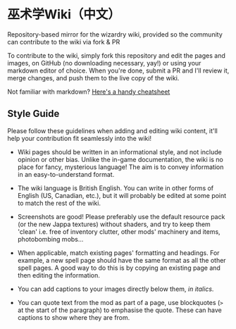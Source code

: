 # 巫术学Wiki（中文）
Repository-based mirror for the wizardry wiki, provided so the community can contribute to the wiki via fork &amp; PR

To contribute to the wiki, simply fork this repository and edit the pages and images, on GitHub (no downloading necessary, yay!) or using your markdown editor of choice. When you're done, submit a PR and I'll review it, merge changes, and push them to the live copy of the wiki.

Not familiar with markdown? [Here's a handy cheatsheet](https://github.com/adam-p/markdown-here/wiki/Markdown-Cheatsheet)

## Style Guide

Please follow these guidelines when adding and editing wiki content, it'll help your contribution fit seamlessly into the wiki!

- Wiki pages should be written in an informational style, and not include opinion or other bias. Unlike the in-game documentation, the wiki is no place for fancy, mysterious language! The aim is to convey information in an easy-to-understand format.

- The wiki language is British English. You can write in other forms of English (US, Canadian, etc.), but it will probably be edited at some point to match the rest of the wiki.

- Screenshots are good! Please preferably use the default resource pack (or the new Jappa textures) without shaders, and try to keep them 'clean' i.e. free of inventory clutter, other mods' machinery and items, photobombing mobs...

- When applicable, match existing pages' formatting and headings. For example, a new spell page should have the same format as all the other spell pages. A good way to do this is by copying an existing page and then editing the information.

- You can add captions to your images directly below them, _in italics_.

- You can quote text from the mod as part of a page, use blockquotes (`>` at the start of the paragraph) to emphasise the quote. These can have captions to show where they are from.
